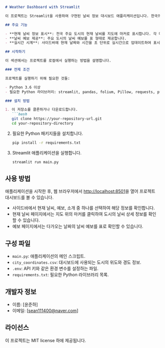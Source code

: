 ```markdown
# Weather Dashboard with Streamlit

이 프로젝트는 Streamlit을 사용하여 구현된 날씨 정보 대시보드 애플리케이션입니다. 한국의 주요 도시들의 현재 날씨와 예보를 지도에 표시하고, 사용자가 직관적인 인터페이스를 통해 정보를 확인할 수 있습니다.

## 주요 기능

- **현재 날씨 정보 표시**: 전국 주요 도시의 현재 날씨를 지도에 마커로 표시합니다. 각 마커에는 도시 이름, 날씨 상태, 온도가 팝업으로 표시됩니다.
- **날씨 예보 제공**: 주요 도시의 날씨 예보를 표 형태로 제공합니다.
- **실시간 시계**: 사이드바에 현재 날짜와 시간을 초 단위로 실시간으로 업데이트하여 표시합니다.

## 시작하기

이 섹션에서는 프로젝트를 로컬에서 실행하는 방법을 설명합니다.

### 전제 조건

프로젝트를 실행하기 위해 필요한 것들:

- Python 3.6 이상
- 필요한 Python 라이브러리: streamlit, pandas, folium, Pillow, requests, python-dotenv

### 설치 방법

1. 이 저장소를 클론하거나 다운로드합니다.
   ```bash
   git clone https://your-repository-url.git
   cd your-repository-directory
   ```
2. 필요한 Python 패키지들을 설치합니다.
   ```bash
   pip install -r requirements.txt
   ```
3. Streamlit 애플리케이션을 실행합니다.
   ```bash
   streamlit run main.py
   ```

## 사용 방법

애플리케이션을 시작한 후, 웹 브라우저에서 [http://localhost:8501](http://localhost:8501)을 열어 프로젝트 대시보드를 볼 수 있습니다.

- 사이드바에서 현재 날씨, 예보, 소개 중 하나를 선택하여 해당 정보를 확인합니다.
- 현재 날씨 페이지에서는 지도 위의 마커를 클릭하여 도시의 날씨 상세 정보를 확인할 수 있습니다.
- 예보 페이지에서는 다가오는 날짜의 날씨 예보를 표로 확인할 수 있습니다.

## 구성 파일

- `main.py`: 애플리케이션의 메인 스크립트.
- `city_coordinates.csv`: 대시보드에 사용되는 도시의 위도와 경도 정보.
- `.env`: API 키와 같은 환경 변수를 설정하는 파일.
- `requirements.txt`: 필요한 Python 라이브러리 목록.

## 개발자 정보

- 이름: [윤준하]
- 이메일: [sean111400@naver.com]

## 라이선스

이 프로젝트는 MIT license 하에 제공됩니다.
```
